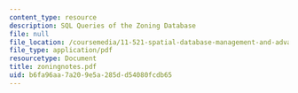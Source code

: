 ```yaml
---
content_type: resource
description: SQL Queries of the Zoning Database
file: null
file_location: /coursemedia/11-521-spatial-database-management-and-advanced-geographic-information-systems-spring-2003/b6fa96aa7a209e5a285dd54080fcdb65_zoningnotes.pdf
file_type: application/pdf
resourcetype: Document
title: zoningnotes.pdf
uid: b6fa96aa-7a20-9e5a-285d-d54080fcdb65
---
```

